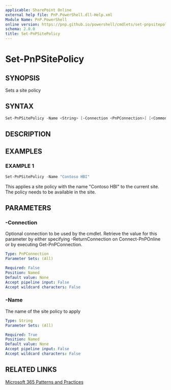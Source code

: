 ```yaml
---
applicable: SharePoint Online
external help file: PnP.PowerShell.dll-Help.xml
Module Name: PnP.PowerShell
online version: https://pnp.github.io/powershell/cmdlets/set-pnpsitepolicy
schema: 2.0.0
title: Set-PnPSitePolicy
---
```


# Set-PnPSitePolicy

## SYNOPSIS
Sets a site policy

## SYNTAX

```powershell
Set-PnPSitePolicy -Name <String> [-Connection <PnPConnection>] [<CommonParameters>]
```

## DESCRIPTION

## EXAMPLES

### EXAMPLE 1
```powershell
Set-PnPSitePolicy -Name "Contoso HBI"
```

This applies a site policy with the name "Contoso HBI" to the current site. The policy needs to be available in the site.

## PARAMETERS

### -Connection
Optional connection to be used by the cmdlet. Retrieve the value for this parameter by either specifying -ReturnConnection on Connect-PnPOnline or by executing Get-PnPConnection.

```yaml
Type: PnPConnection
Parameter Sets: (All)

Required: False
Position: Named
Default value: None
Accept pipeline input: False
Accept wildcard characters: False
```

### -Name
The name of the site policy to apply

```yaml
Type: String
Parameter Sets: (All)

Required: True
Position: Named
Default value: None
Accept pipeline input: False
Accept wildcard characters: False
```



## RELATED LINKS

[Microsoft 365 Patterns and Practices](https://aka.ms/m365pnp)